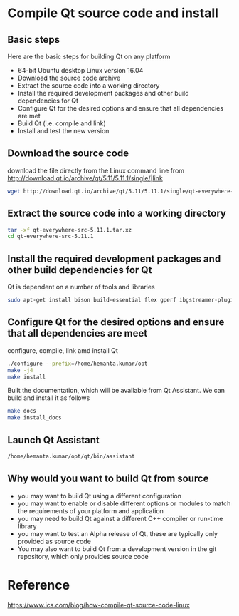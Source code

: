 # Compile Qt source code and install
## Basic steps
Here are the basic steps for building Qt on any platform
* 64-bit Ubuntu desktop Linux version 16.04
* Download the source code archive
* Extract the source code into a working directory
* Install the required development packages and other build dependencies for Qt
* Configure Qt for the desired options and ensure that all dependencies are met
* Build Qt (i.e. compile and link)
* Install and test the new version

## Download the source code
download the file directly from the Linux command line from http://download.qt.io/archive/qt/5.11/5.11.1/single/|link
```bash
wget http://download.qt.io/archive/qt/5.11/5.11.1/single/qt-everywhere-src-5.11.1.tar.xz
```

## Extract the source code into a working directory
```bash
tar -xf qt-everywhere-src-5.11.1.tar.xz
cd qt-everywhere-src-5.11.1
```

## Install the required development packages and other build dependencies for Qt
Qt is dependent on a number of tools and libraries
```bash
sudo apt-get install bison build-essential flex gperf ibgstreamer-plugins-base0.10-dev libasound2-dev libatkmm-1.6-dev libbz2-dev libcap-dev libcups2-dev libdrm-dev libegl1-mesa-dev libfontconfig1-dev libfreetype6-dev libgcrypt11-dev libglu1-mesa-dev libgstreamer0.10-dev libicu-dev libnss3-dev libpci-dev libpulse-dev libssl-dev libudev-dev libx11-dev libx11-xcb-dev libxcb-composite0 libxcb-composite0-dev libxcb-cursor-dev libxcb-cursor0 libxcb-damage0 libxcb-damage0-dev libxcb-dpms0 libxcb-dpms0-dev libxcb-dri2-0 libxcb-dri2-0-dev libxcb-dri3-0 libxcb-dri3-dev libxcb-ewmh-dev libxcb-ewmh2 libxcb-glx0 libxcb-glx0-dev libxcb-icccm4 libxcb-icccm4-dev libxcb-image0 libxcb-image0-dev libxcb-keysyms1 libxcb-keysyms1-dev libxcb-present-dev libxcb-present0 libxcb-randr0 libxcb-randr0-dev libxcb-record0 libxcb-record0-dev libxcb-render-util0 libxcb-render-util0-dev libxcb-render0 libxcb-render0-dev libxcb-res0 libxcb-res0-dev libxcb-screensaver0 libxcb-screensaver0-dev libxcb-shape0 libxcb-shape0-dev libxcb-shm0 libxcb-shm0-dev libxcb-sync-dev libxcb-sync0-dev libxcb-sync1 libxcb-util-dev libxcb-util0-dev libxcb-util1 libxcb-xevie0 libxcb-xevie0-dev libxcb-xf86dri0 libxcb-xf86dri0-dev libxcb-xfixes0 libxcb-xfixes0-dev libxcb-xinerama0 libxcb-xinerama0-dev libxcb-xkb-dev libxcb-xkb1 libxcb-xprint0 libxcb-xprint0-dev libxcb-xtest0 libxcb-xtest0-dev libxcb-xv0 libxcb-xv0-dev libxcb-xvmc0 libxcb-xvmc0-dev libxcb1 libxcb1-dev libxcomposite-dev libxcursor-dev libxdamage-dev libxext-dev libxfixes-dev libxi-dev libxrandr-dev libxrender-dev libxslt-dev libxss-dev libxtst-dev perl python ruby
```

## Configure Qt for the desired options and ensure that all dependencies are meet
configure, compile, link amd install Qt
```bash
./configure --prefix=/home/hemanta.kumar/opt
make -j4
make install
```
Built the documentation, which will be available from Qt Assistant. We can build and install it as follows
```bash
make docs
make install_docs
```

## Launch Qt Assistant
```bash
/home/hemanta.kumar/opt/qt/bin/assistant
```

## Why would you want to build Qt from source
* you may want to build Qt using a different configuration
* you may want to enable or disable different options or modules to match the requirements of your platform and application
* you may need to build Qt against a different C++ compiler or run-time library
* you may want to test an Alpha release of Qt, these are typically only provided as source code
* You may also want to build Qt from a development version in the git repository, which only provides source code

# Reference
https://www.ics.com/blog/how-compile-qt-source-code-linux
